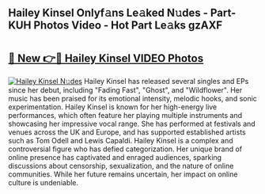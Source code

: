 ## Hailey Kinsel Onlyf𝚊ns Le𝚊ked N𝚞des - Part-KUH Photos Video - Hot Part Le𝚊ks gzAXF

# <h2><a href="http://ab20707.deff.icu/?id=Hailey+Kinsel">🔗 New 👉🔴 Hailey Kinsel VIDEO Photos</a></h2>

[![Hailey Kinsel N𝚞des](https://i.imgur.com/rIISA9y.gif)](http://ab20707.deff.icu/?id=Hailey+Kinsel)
Hailey Kinsel has released several singles and EPs since her debut, including "Fading Fast", "Ghost", and "Wildflower". Her music has been praised for its emotional intensity, melodic hooks, and sonic experimentation. Hailey Kinsel is known for her high-energy live performances, which often feature her playing multiple instruments and showcasing her impressive vocal range. She has performed at festivals and venues across the UK and Europe, and has supported established artists such as Tom Odell and Lewis Capaldi. Hailey Kinsel is a complex and controversial figure who has defied categorization. Her unique brand of online presence has captivated and enraged audiences, sparking discussions about censorship, sexualization, and the nature of online communities. While her future remains uncertain, her impact on online culture is undeniable.
